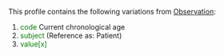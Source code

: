 This profile contains the following variations from [Observation](http://hl7.org/fhir/R4/Observation):

1. <span style='color:green'> code </span> Current chronological age
1. <span style='color:green'> subject </span>  (Reference as: Patient)
1. <span style='color:green'> value[x] </span> 